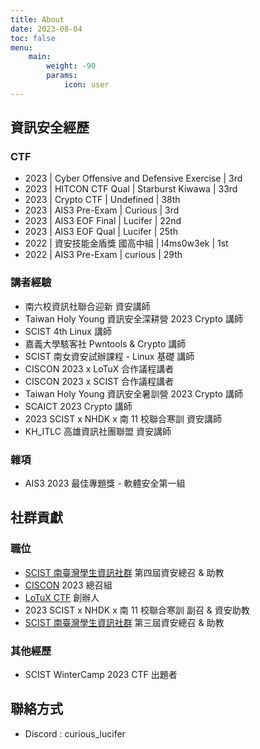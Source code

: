 ```yaml
---
title: About
date: 2023-08-04
toc: false
menu:
    main: 
        weight: -90
        params:
            icon: user
---
```


## 資訊安全經歷
### CTF
- 2023 | Cyber Offensive and Defensive Exercise | 3rd
- 2023 | HITCON CTF Qual | Starburst Kiwawa | 33rd
- 2023 | Crypto CTF | Undefined | 38th
- 2023 | AIS3 Pre-Exam | Curious | 3rd
- 2023 | AIS3 EOF Final | Lucifer | 22nd
- 2023 | AIS3 EOF Qual | Lucifer | 25th
- 2022 | 資安技能金盾獎 國高中組 | I4ms0w3ek | 1st
- 2022 | AIS3 Pre-Exam | curious | 29th

### 講者經驗
- 南六校資訊社聯合迎新 資安講師
- Taiwan Holy Young 資訊安全深耕營 2023 Crypto 講師
- SCIST 4th Linux 講師
- 嘉義大學駭客社 Pwntools & Crypto 講師
- SCIST 南女資安試辦課程 - Linux 基礎 講師
- CISCON 2023 x LoTuX 合作議程講者
- CISCON 2023 x SCIST 合作議程講者
- Taiwan Holy Young 資訊安全暑訓營 2023 Crypto 講師
- SCAICT 2023 Crypto 講師
- 2023 SCIST x NHDK x 南 11 校聯合寒訓 資安講師
- KH_ITLC 高雄資訊社團聯盟 資安講師

### 雜項
- AIS3 2023 最佳專題獎 - 軟體安全第一組

## 社群貢獻
### 職位
- [SCIST 南臺灣學生資訊社群](https://scist.org) 第四屆資安總召 & 助教
- [CISCON](https://www.facebook.com/ciscon.tw) 2023 總召組
- [LoTuX CTF](https://lotuxctf.com) 創辦人
- 2023 SCIST x NHDK x 南 11 校聯合寒訓 副召 & 資安助教
- [SCIST 南臺灣學生資訊社群](https://scist.org) 第三屆資安總召 & 助教

### 其他經歷
- SCIST WinterCamp 2023 CTF 出題者

## 聯絡方式
- Discord : curious_lucifer
